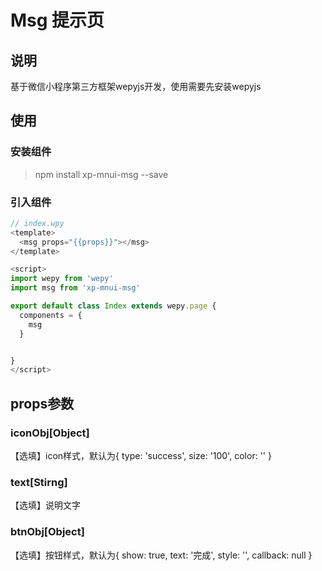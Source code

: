 # Msg 提示页

## 说明

基于微信小程序第三方框架wepyjs开发，使用需要先安装wepyjs

## 使用

### 安装组件

> npm install xp-mnui-msg --save

### 引入组件

```js
// index.wpy
<template>
  <msg props="{{props}}"></msg>
</template>

<script>
import wepy from 'wepy'
import msg from 'xp-mnui-msg'

export default class Index extends wepy.page {
  components = {
    msg
  }


}
</script>
```

## props参数

### iconObj[Object]

【选填】icon样式，默认为{ type: 'success', size: '100', color: '' }

### text[Stirng]

【选填】说明文字

### btnObj[Object]

【选填】按钮样式，默认为{ show: true, text: '完成', style: '', callback: null }
